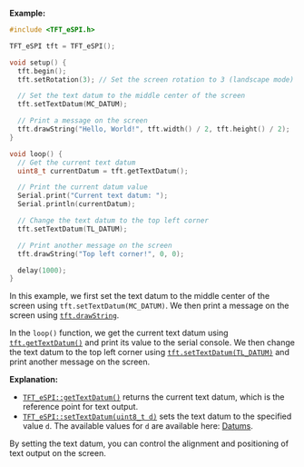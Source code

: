 **Example:**

```cpp
#include <TFT_eSPI.h>

TFT_eSPI tft = TFT_eSPI();

void setup() {
  tft.begin();
  tft.setRotation(3); // Set the screen rotation to 3 (landscape mode)

  // Set the text datum to the middle center of the screen
  tft.setTextDatum(MC_DATUM);

  // Print a message on the screen
  tft.drawString("Hello, World!", tft.width() / 2, tft.height() / 2);
}

void loop() {
  // Get the current text datum
  uint8_t currentDatum = tft.getTextDatum();

  // Print the current datum value
  Serial.print("Current text datum: ");
  Serial.println(currentDatum);

  // Change the text datum to the top left corner
  tft.setTextDatum(TL_DATUM);

  // Print another message on the screen
  tft.drawString("Top left corner!", 0, 0);

  delay(1000);
}
```

In this example, we first set the text datum to the middle center of the screen using `tft.setTextDatum(MC_DATUM)`. We 
then print a message on the screen using [`tft.drawString`](/docs/tft_espi/methods/drawstring.md).

In the `loop()` function, we get the current text datum using
[`tft.getTextDatum()`](/docs/tft_espi/methods/gettextdatum.md) and print its value to the serial console. We then change
the text datum to the top left corner using [`tft.setTextDatum(TL_DATUM)`](/docs/tft_espi/methods/settextdatum.md) and 
print another message on the screen.

**Explanation:**

* [`TFT_eSPI::getTextDatum()`](/docs/tft_espi/methods/gettextdatum.md) returns the current text datum, which is the 
  reference point for text output.
* [`TFT_eSPI::setTextDatum(uint8_t d)`](/docs/tft_espi/methods/settextdatum.md) sets the text datum to the specified
  value `d`. The available values for `d` are available here: [Datums](/docs/tft_espi/datums.md).

By setting the text datum, you can control the alignment and positioning of text output on the screen.
